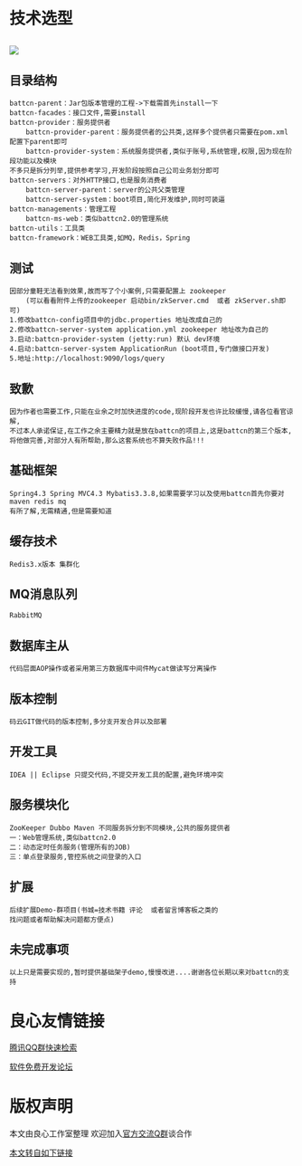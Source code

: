 # 技术选型 #
 ![](http://static.battcn.com/battcn3.0/battcn3.0-framework.png)
------
## 目录结构 ##
	battcn-parent：Jar包版本管理的工程->下载需首先install一下
	battcn-facades：接口文件,需要install
	battcn-provider：服务提供者
		battcn-provider-parent：服务提供者的公共类,这样多个提供者只需要在pom.xml配置下parent即可
		battcn-provider-system：系统服务提供者,类似于账号,系统管理,权限,因为现在阶段功能以及模块
	不多只是拆分列举,提供参考学习,开发阶段按照自己公司业务划分即可
	battcn-servers：对外HTTP接口,也是服务消费者
		battcn-server-parent：server的公共父类管理
		battcn-server-system：boot项目,简化开发维护,同时可装逼
	battcn-managements：管理工程
		battcn-ms-web：类似battcn2.0的管理系统
	battcn-utils：工具类
	battcn-framework：WEB工具类,如MQ，Redis，Spring

## 测试 ##
	因部分童鞋无法看到效果,故而写了个小案例,只需要配置上 zookeeper 
        (可以看看附件上传的zookeeper 启动bin/zkServer.cmd  或者 zkServer.sh即可)
	1.修改battcn-config项目中的jdbc.properties 地址改成自己的
	2.修改battcn-server-system application.yml zookeeper 地址改为自己的
	3.启动:battcn-provider-system (jetty:run) 默认 dev环境
	4.启动:battcn-server-system ApplicationRun (boot项目,专门做接口开发)
	5.地址:http://localhost:9090/logs/query
	
	
	
	
## 致歉 ##
	因为作者也需要工作,只能在业余之时加快进度的code,现阶段开发也许比较缓慢,请各位看官谅解,
	不过本人承诺保证,在工作之余主要精力就是放在battcn的项目上,这是battcn的第三个版本,
	将他做完善,对部分人有所帮助,那么这套系统也不算失败作品!!!
## 基础框架 ##
	Spring4.3 Spring MVC4.3 Mybatis3.3.8,如果需要学习以及使用battcn首先你要对maven redis mq 
	有所了解,无需精通,但是需要知道
## 缓存技术	##
	Redis3.x版本 集群化
## MQ消息队列 ##
	RabbitMQ
## 数据库主从 ##
	代码层面AOP操作或者采用第三方数据库中间件Mycat做读写分离操作
## 版本控制 ##
	码云GIT做代码的版本控制,多分支开发合并以及部署
## 开发工具  ##
	IDEA || Eclipse 只提交代码,不提交开发工具的配置,避免环境冲突
## 服务模块化 ##
	ZooKeeper Dubbo Maven 不同服务拆分到不同模块,公共的服务提供者
	一：Web管理系统,类似battcn2.0
	二：动态定时任务服务(管理所有的JOB)
	三：单点登录服务,管控系统之间登录的入口
## 扩展  ##
	后续扩展Demo-群项目(书城=技术书籍 评论  或者留言博客板之类的
	找问题或者帮助解决问题都方便点)
## 未完成事项 ##
	以上只是需要实现的,暂时提供基础架子demo,慢慢改进....谢谢各位长期以来对battcn的支持


















 # 良心友情链接

[腾讯QQ群快速检索](http://u.720life.cn/s/8cf73f7c)

[软件免费开发论坛](http://u.720life.cn/s/bbb01dc0)

# 版权声明 

本文由良心工作室整理 欢迎加入[官方交流Q群](https://u.720life.cn/s/f2316816)谈合作

[本文转自如下链接](http://u.720life.cn/g/2e71d0f0a5c601172267ba20d3a43c6ee73b8e905254fc6218d98c9c0fb2f51a8b2dedd0b72a0d615984b7ed6690de44be90d24efffcd1b94389c6ce009eb0ce)